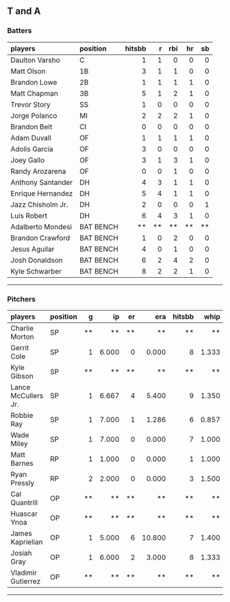## T and A

### Batters

 
|players           |position  | hitsbb|  r| rbi| hr| sb| 
|:-----------------|:---------|------:|--:|---:|--:|--:| 
|Daulton Varsho    |C         |      1|  1|   0|  0|  0| 
|Matt Olson        |1B        |      3|  1|   1|  0|  0| 
|Brandon Lowe      |2B        |      1|  1|   1|  1|  0| 
|Matt Chapman      |3B        |      5|  1|   2|  1|  0| 
|Trevor Story      |SS        |      1|  0|   0|  0|  0| 
|Jorge Polanco     |MI        |      2|  2|   2|  1|  0| 
|Brandon Belt      |CI        |      0|  0|   0|  0|  0| 
|Adam Duvall       |OF        |      1|  1|   1|  1|  0| 
|Adolis Garcia     |OF        |      3|  0|   0|  0|  0| 
|Joey Gallo        |OF        |      3|  1|   3|  1|  0| 
|Randy Arozarena   |OF        |      0|  0|   1|  0|  0| 
|Anthony Santander |DH        |      4|  3|   1|  1|  0| 
|Enrique Hernandez |DH        |      5|  4|   1|  1|  0| 
|Jazz Chisholm Jr. |DH        |      2|  0|   0|  0|  1| 
|Luis Robert       |DH        |      6|  4|   3|  1|  0| 
|Adalberto Mondesi |BAT BENCH |     **| **|  **| **| **| 
|Brandon Crawford  |BAT BENCH |      1|  0|   2|  0|  0| 
|Jesus Aguilar     |BAT BENCH |      4|  0|   1|  0|  0| 
|Josh Donaldson    |BAT BENCH |      6|  2|   4|  2|  0| 
|Kyle Schwarber    |BAT BENCH |      8|  2|   2|  1|  0| 


* * *

### Pitchers

 
|players             |position |  g|    ip| er|    era| hitsbb|  whip| so|  w| sv| 
|:-------------------|:--------|--:|-----:|--:|------:|------:|-----:|--:|--:|--:| 
|Charlie Morton      |SP       | **|    **| **|     **|     **|    **| **| **| **| 
|Gerrit Cole         |SP       |  1| 6.000|  0|  0.000|      8| 1.333|  9|  1|  0| 
|Kyle Gibson         |SP       | **|    **| **|     **|     **|    **| **| **| **| 
|Lance McCullers Jr. |SP       |  1| 6.667|  4|  5.400|      9| 1.350|  7|  0|  0| 
|Robbie Ray          |SP       |  1| 7.000|  1|  1.286|      6| 0.857| 14|  0|  0| 
|Wade Miley          |SP       |  1| 7.000|  0|  0.000|      7| 1.000|  5|  1|  0| 
|Matt Barnes         |RP       |  1| 1.000|  0|  0.000|      1| 1.000|  2|  0|  0| 
|Ryan Pressly        |RP       |  2| 2.000|  0|  0.000|      3| 1.500|  2|  0|  1| 
|Cal Quantrill       |OP       | **|    **| **|     **|     **|    **| **| **| **| 
|Huascar Ynoa        |OP       | **|    **| **|     **|     **|    **| **| **| **| 
|James Kaprielian    |OP       |  1| 5.000|  6| 10.800|      7| 1.400|  8|  0|  0| 
|Josiah Gray         |OP       |  1| 6.000|  2|  3.000|      8| 1.333|  7|  0|  0| 
|Vladimir Gutierrez  |OP       | **|    **| **|     **|     **|    **| **| **| **| 


* * *


